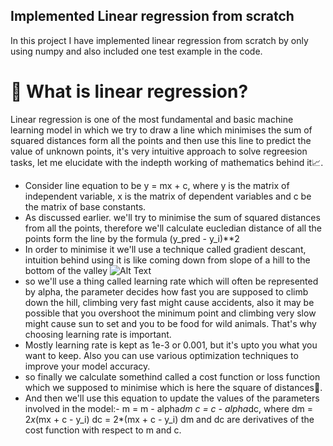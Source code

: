 ## Implemented Linear regression from scratch

In this project I have implemented linear regression from scratch by only using numpy and also included one test example in the code.

# 🧠 What is linear regression?

Linear regression is one of the most fundamental and basic machine learning model in which we try to draw a line which minimises the sum of squared distances form all the points and then use this line to predict the value of unknown points, it's very intuitive approach to solve regreesion tasks, let me elucidate with the indepth working of mathematics behind it📈.

- Consider line equation to be y = mx + c, where y is the matrix of independent variable, x is the matrix of dependent variables and c be the matrix of base constants.
- As discussed earlier. we'll try to minimise the sum of squared distances from all the points, therefore we'll calculate eucledian distance of all the points form the line by the formula (y_pred - y_i)**2
- In order to minimise it we'll use a technique called gradient descant, intuition behind using it is like coming down from slope of a hill to the bottom of the valley 
![Alt Text](https://pmc.ncbi.nlm.nih.gov/articles/PMC10426722/)
- so we'll use a thing called learning rate which will often be represented by alpha, the parameter decides how fast you are supposed to climb down the hill, climbing very fast might cause accidents, also it may be possible that you overshoot the minimum point and climbing very slow might cause sun to set and you to be food for wild animals. That's why choosing learning rate is important.
- Mostly learning rate is kept as 1e-3 or 0.001, but it's upto you what you want to keep. Also you can use various optimization techniques to improve your model accuracy.
- so finally we calculate somethind called a cost function or loss function which we supposed to minimise which is here the square of distances🧮.
- And then we'll use this equation to update the values of the parameters involved in the model:-
m = m - alpha*dm
c = c - alpha*dc, where
dm = 2*x*(mx + c - y_i)
dc = 2*(mx + c - y_i)
dm and dc are derivatives of the cost function with respect to m and c.